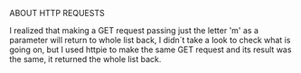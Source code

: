 


ABOUT HTTP REQUESTS

I realized that making a GET request passing just the letter 'm' as a parameter will return to whole list back, I didn`t take a look to check what is going on, but I used httpie to make the same GET request and its result was the same, it returned the whole list back.